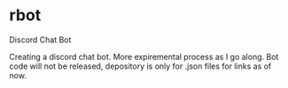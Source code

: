 # rbot
Discord Chat Bot 

Creating a discord chat bot. More expiremental process as I go along. Bot code will not be released, depository is only for .json files for links as of now. 
